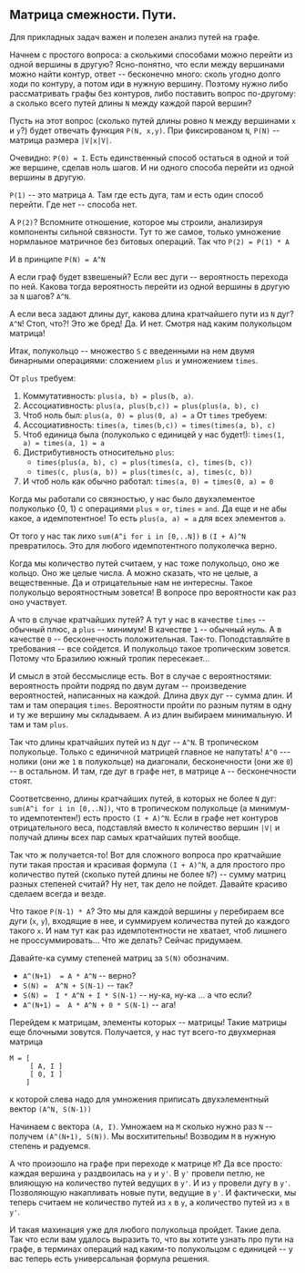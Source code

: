 ## Матрица смежности. Пути.

Для прикладных задач важен и полезен анализ путей на графе. 

Начнем с простого вопроса: а сколькими способами можно перейти из одной вершины в другую?
Ясно-понятно, что если между вершинами можно найти контур, ответ -- бесконечно много: сколь угодно долго ходи по контуру, а потом иди в нужную вершину. Поэтому нужно либо рассматривать графы без контуров, либо поставить вопрос по-другому: а сколько всего путей длины `N` между каждой парой вершин?

Пусть на этот вопрос (сколько путей длины ровно `N` между вершинами `x` и `y`?) будет отвечать функция `P(N, x,y)`. При фиксированом `N`, `P(N)` -- матрица размера `|V|x|V|`.

Очевидно: `P(0) = I`. Есть единственный способ остаться в одной и той же вершине, сделав ноль шагов. И ни одного способа перейти из одной вершины в другую.

`P(1)` -- это матрица `A`. Там где есть дуга, там и есть один способ перейти. Где нет -- способа нет.

А `P(2)`? Вспомните отношение, которое мы строили, анализируя компоненты сильной связности. Тут то же самое, только умножение нормлаьное матричное без битовых операций. Так что `P(2) = P(1) * A`

И в принципе `P(N) = A^N`

А если граф будет взвешеный? Если вес дуги -- вероятность перехода по ней. Какова тогда вероятность перейти из одной вершины в другую за `N` шагов? `A^N`.

А если веса задают длины дуг, какова длина кратчайшего пути из `N` дуг? `A^N`! Стоп, что?! Это же бред!
Да. И нет. Смотря над каким полукольцом матрица!

Итак, полукольцо -- множество `S` с введенными на нем двумя бинарными операциями: сложением `plus` и умножением `times`.

От `plus` требуем:
1. Коммутативность: `plus(a, b) = plus(b, a)`. 
2. Ассоциативность: `plus(a, plus(b,c)) = plus(plus(a, b), c)`
3. Чтоб ноль был: `plus(a, 0) = plus(0, a) = a`
От `times` требуем:
1. Ассоциативность: `times(a, times(b,c)) = times(times(a, b), c)`
2. Чтоб единица была (полуколько с единицей у нас будет!):
    `times(1, a) = times(a, 1) = a`
3. Дистрибутивность относительно `plus`:
    - `times(plus(a, b), c) = plus(times(a, c), times(b, c))`
    - `times(c, plus(a, b)) = plus(times(c, a), times(c, b))`
4. И чтоб ноль как обычно работал:
    `times(a, 0) = times(0, a) = 0`

Когда мы работали со связностью, у нас было двухэлементое полуколько {0, 1} c операциями `plus` = `or`, `times` = `and`. Да еще и не абы какое, а идемпотентное! То есть `plus(a, a) = a` для всех элементов `a`.

От того у нас так лихо `sum(A^i for i in [0,..N])`  в  `(I + A)^N` превратилось. Это для любого идемпотентного полуколечка верно.

Когда мы количество путей считаем, у нас тоже полукольцо, оно же кольцо. Оно же целые числа. А можно сказать, что не целые, а вещественные. Да и отрицательные нам не интересны. Такое полукольцо вероятностным зовется! В вопросе про вероятности как раз оно участвует.

А что в случае кратчайших путей? А тут у нас в качестве `times` -- обычный плюс, а `plus` -- минимум! В качестве `1` -- обычный нуль. А в качестве `0` -- бесконечность положительная. Так-то. Поподставляйте в требования -- все сойдется. И полукольцо такое тропическим зовется. Потому что Бразилию южный тропик пересекает... 

И смысл в этой бессмыслице есть. Вот в случае с вероятностями: вероятность пройти подряд по двум дугам -- произведение вероятностей, написанных на каждой. Длина двух дуг -- сумма длин. И там и там операция `times`. Вероятности пройти по разным путям в одну и ту же вершину мы складываем. А из длин выбираем минимальную. И там и там `plus`. 

Так что длины кратчайших путей из `N` дуг -- `A^N`. В тропическом полукольце. Только с единичной матрицей главное не напутать! `A^0` --- нолики (они же `1` в полукольце) на диагонали, бесконечности (они же `0`) -- в остальном. И там, где дуг в графе нет, в матрице `A` -- бесконечности стоят.

Соответсвенно, длины кратчайших путей, в которых не более `N` дуг:  `sum(A^i for i in [0,..N])`, что в тропическом полукольце (а минимум-то идемпотентен!) есть просто `(I + A)^N`. Если в графе нет контуров отрицательного веса, подставляй вместо `N` количество вершин `|V|` и получай длины всех пар самых кратчайших путей вообще.

Так что ж получается-то! Вот для сложного вопроса про кратчайшие пути такая простая и красивая формула `(I + A)^N`, а для простого про количество путей (сколько путей длины не более `N`?) -- сумму матриц разных степеней считай? Ну нет, так дело не пойдет. Давайте красиво сделаем всегда и везде.

Что такое `P(N-1) * A`? Это мы для каждой вершины `y` перебираем все дуги (`x`, `y`), входящие в нее, и суммируем количества путей до каждого такого `x`. И нам тут как раз идемпотентности не хватает, чтоб лишнего не проссуммировать... Что же делать? Сейчас придумаем.

Давайте-ка сумму степеней матриц за `S(N)` обозначим. 

- `A^(N+1)  = A * A^N` -- верно? 
- `S(N) =  A^N + S(N-1)` -- так?
- `S(N) =  I * A^N + I * S(N-1)` -- ну-ка, ну-ка ... а что если?
- `A^(N+1) =  A * A^N + 0 * S(N-1)`  -- ага! 

Перейдем к матрицам, элементы которых -- матрицы! Такие матрицы еще блочными зовутся.
Получается, у нас тут всего-то двухмерная матрица
```
M = [ 
     [ A, I ]
     [ 0, I ]
    ]
```

к которой слева надо для умножения приписать двухэлементный вектор `(A^N, S(N-1))`

Начинаем с вектора `(A, I)`. Умножаем на `M` сколько нужно раз `N` -- получем `(A^(N+1), S(N))`. Мы восхитительны! Возводим `M` в нужную степень и радуемся.

А что произошло на графе при переходе к матрице `M`? Да все просто: каждая вершина `y` раздвоилась на 
`y` и `y'`. В `y'` провели петлю, не влияющую на количество путей ведущих в `y'`. И из `y` провели дугу в `y'`. Позволяющую накапливать новые пути, ведущие в `y'`. И фактически, мы теперь считаем не количество путей из `x` в `y`, а количество путей из `x` в `y'`. 

И такая махинация уже для любого полукольца пройдет. Такие дела.
Так что если вам удалось выразить то, что вы хотите узнать про пути на графе, в терминах операций над каким-то полукольцом с единицей -- у вас теперь есть универсальная формула решения.
